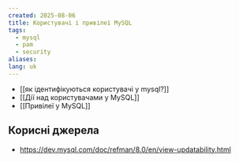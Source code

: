 ```yaml
---
created: 2025-08-06
title: Користувачі і привілеї MySQL
tags:
  - mysql
  - pam
  - security
aliases: 
lang: uk
---
```


- [[як ідентифікуються користувачі у mysql?]]
- [[Дії над користувачами у MySQL]]
- [[Привілеї у MySQL]]

## Корисні джерела

- https://dev.mysql.com/doc/refman/8.0/en/view-updatability.html